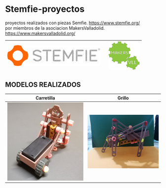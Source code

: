 # Stemfie-proyectos
 proyectos realizados con piezas Semfie.             https://www.stemfie.org/  
 por miembros de la asociacion MakersValladolid.     https://www.makersvalladolid.org/

<img src="Carretilla/Imagenes/LogoSTEMFIE.png" width="300" /> |         |   <img src="Carretilla/Imagenes/LogoV9.jpg" width="100" />    
------------- | ------------- | ------------- 
 

## MODELOS REALIZADOS
  
Carretilla        | Grillo            
------------- | ------------- 
![](Carretilla/Imagenes/Portada_Carretilla.jpg) | ![](Grillo/Imagenes/Conjunto_3.jpg)









